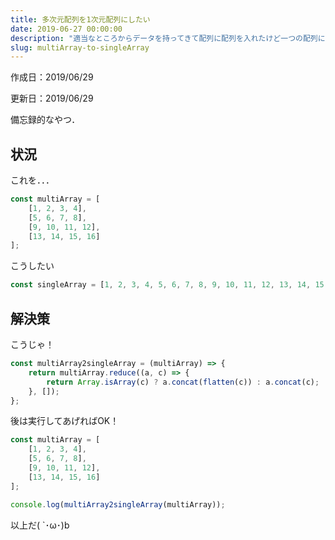 ```yaml
---
title: 多次元配列を1次元配列にしたい
date: 2019-06-27 00:00:00
description: "適当なところからデータを持ってきて配列に配列を入れたけど一つの配列にしたかった"
slug: multiArray-to-singleArray
---
```


作成日：2019/06/29

更新日：2019/06/29

備忘録的なやつ．

## **状況**

これを．．．
```javascript
const multiArray = [
    [1, 2, 3, 4],
    [5, 6, 7, 8],
    [9, 10, 11, 12],
    [13, 14, 15, 16]
];
```

こうしたい
```javascript
const singleArray = [1, 2, 3, 4, 5, 6, 7, 8, 9, 10, 11, 12, 13, 14, 15, 16];
```


## **解決策**

こうじゃ！
```javascript
const multiArray2singleArray = (multiArray) => {
    return multiArray.reduce((a, c) => {
        return Array.isArray(c) ? a.concat(flatten(c)) : a.concat(c);
    }, []);
};
```

後は実行してあげればOK！
```javascript
const multiArray = [
    [1, 2, 3, 4],
    [5, 6, 7, 8],
    [9, 10, 11, 12],
    [13, 14, 15, 16]
];

console.log(multiArray2singleArray(multiArray));
```

以上だ( `･ω･)b
